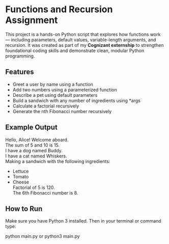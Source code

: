 # Functions and Recursion Assignment

This project is a hands-on Python script that explores how functions work — including
parameters, default values, variable-length arguments, and recursion. It was created as part of
my **Cognizant externship** to strengthen foundational coding skills and demonstrate clean,
modular Python programming.

## Features

- Greet a user by name using a function  
- Add two numbers using a parameterized function  
- Describe a pet using default parameters  
- Build a sandwich with any number of ingredients using *args  
- Calculate a factorial recursively  
- Generate the nth Fibonacci number recursively  

## Example Output

Hello, Alice! Welcome aboard.  
The sum of 5 and 10 is 15.  
I have a dog named Buddy.  
I have a cat named Whiskers.  
Making a sandwich with the following ingredients:  
- Lettuce  
- Tomato  
- Cheese  
Factorial of 5 is 120.  
The 6th Fibonacci number is 8.

## How to Run

Make sure you have Python 3 installed. Then in your terminal or command type:

python main.py or python3 main.py